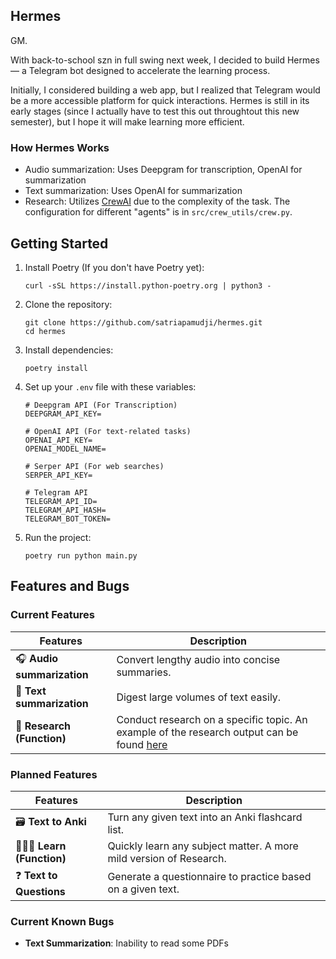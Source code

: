 ## Hermes

GM.

With back-to-school szn in full swing next week, I decided to build Hermes — a Telegram bot designed to accelerate the learning process.

Initially, I considered building a web app, but I realized that Telegram would be a more accessible platform for quick interactions. Hermes is still in its early stages (since I actually have to test this out throughtout this new semester), but I hope it will make learning more efficient.

### How Hermes Works

- Audio summarization: Uses Deepgram for transcription, OpenAI for summarization
- Text summarization: Uses OpenAI for summarization
- Research: Utilizes [CrewAI](https://www.crewai.com/) due to the complexity of the task. The configuration for different "agents" is in ```src/crew_utils/crew.py```.

## Getting Started

1. Install Poetry (If you don't have Poetry yet):
   ```
   curl -sSL https://install.python-poetry.org | python3 -
   ```

2. Clone the repository:
   ```
   git clone https://github.com/satriapamudji/hermes.git
   cd hermes
   ```

3. Install dependencies:
   ```
   poetry install
   ```

4. Set up your `.env` file with these variables:
   ```
   # Deepgram API (For Transcription)
   DEEPGRAM_API_KEY=

   # OpenAI API (For text-related tasks)
   OPENAI_API_KEY=
   OPENAI_MODEL_NAME=

   # Serper API (For web searches)
   SERPER_API_KEY=

   # Telegram API
   TELEGRAM_API_ID=
   TELEGRAM_API_HASH=
   TELEGRAM_BOT_TOKEN=
   ```

5. Run the project:
   ```
   poetry run python main.py
   ```

## Features and Bugs

### Current Features

| Features                                       | Description                                                              |
| -------------------------------------  | ------------------------------------------------------------- |
| 🎧 **Audio summarization**            | Convert lengthy audio into concise summaries.                  |
| 📄 **Text summarization**              | Digest large volumes of text easily.                          |
| 📜 **Research (Function)**             | Conduct research on a specific topic. An example of the research output can be found [here](https://github.com/satriapamudji/hermes/blob/main/example_research.pdf)                       |

### Planned Features

| Features                                       | Description                                                             |
| -------------------------------------  | ------------------------------------------------------------------------------  |
| 🗃️ **Text to Anki**                   | Turn any given text into an Anki flashcard list.                                 |
| 🙋🏻‍♂️ **Learn (Function)**               | Quickly learn any subject matter. A more mild version of Research.               |
| ❓ **Text to Questions**               | Generate a questionnaire to practice based on a given text.                      |

### Current Known Bugs

- **Text Summarization**: Inability to read some PDFs 